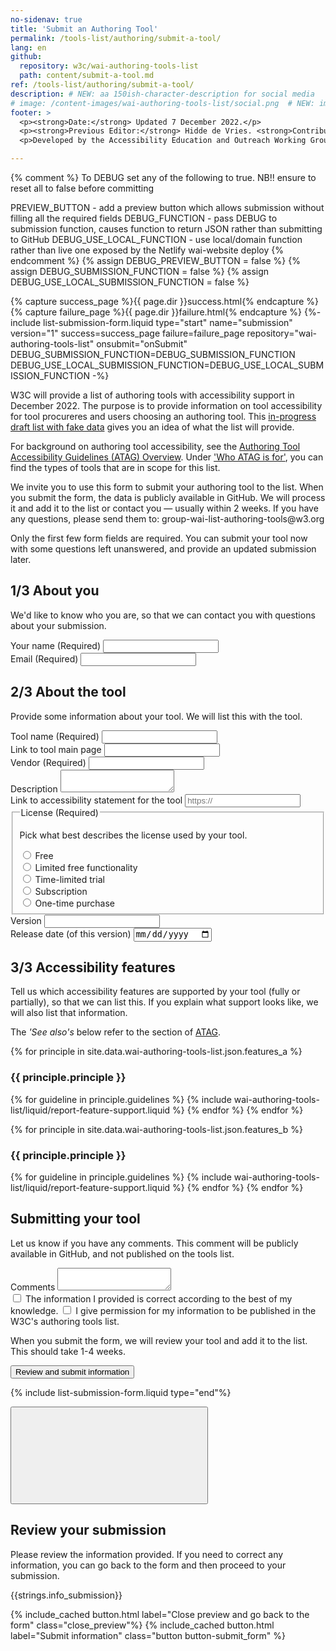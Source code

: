 ```yaml
---
no-sidenav: true
title: 'Submit an Authoring Tool'
permalink: /tools-list/authoring/submit-a-tool/
lang: en
github:
  repository: w3c/wai-authoring-tools-list
  path: content/submit-a-tool.md
ref: /tools-list/authoring/submit-a-tool/
description: # NEW: aa 150ish-character-description for social media   # translate the description
# image: /content-images/wai-authoring-tools-list/social.png  # NEW: image for social media (leave commented out if we don't have a specific one for this resource)
footer: >
  <p><strong>Date:</strong> Updated 7 December 2022.</p>
  <p><strong>Previous Editor:</strong> Hidde de Vries. <strong>Contributors:</strong> Steve Lee, Shawn Lawton Henry, Kevin White, and <a href="https://www.w3.org/groups/wg/eowg/participants">EOWG Participants</a>.</p>
  <p>Developed by the Accessibility Education and Outreach Working Group (<a href="https://www.w3.org/groups/wg/eowg">EOWG</a>). Developed as part of the <a href="https://www.w3.org/WAI/about/projects/wai-guide/">WAI-Guide project</a>, co-funded by the European Commission.</p>

---
```


<!-- markdownlint-disable no-inline-html -->

{% comment %}
To DEBUG set any of the following to true.
NB!! ensure to reset all to false before committing

PREVIEW_BUTTON - add a preview button which allows submission without filling all the required fields
DEBUG_FUNCTION - pass DEBUG to submission function, causes function to return JSON rather than submitting to GitHub
DEBUG_USE_LOCAL_FUNCTION - use local/domain function rather than live one exposed by the Netlify wai-website deploy
{% endcomment %}
{% assign DEBUG_PREVIEW_BUTTON = false %}
{% assign DEBUG_SUBMISSION_FUNCTION = false %}
{% assign DEBUG_USE_LOCAL_SUBMISSION_FUNCTION = false %}

<div style="grid-column: 4 / span 4">

<style>
{% include wai-authoring-tools-list/css/styles.css %}
main > header { grid-column: 4 / span 4; }
</style>

<!-- <a href="../">Back to List of Authoring tools</a> -->

<script>
  // TODO this may not be the best place for the handler
function onSubmit(e) {
  e.preventDefault();
  getPreviewSubmission();
}
</script>

{% capture success_page %}{{ page.dir }}success.html{% endcapture %}
{% capture failure_page %}{{ page.dir }}failure.html{% endcapture %}
{%- include list-submission-form.liquid type="start"
                                   name="submission"
                                   version="1"
                                   success=success_page
                                   failure=failure_page
                                   repository="wai-authoring-tools-list"
                                   onsubmit="onSubmit"
                                   DEBUG_SUBMISSION_FUNCTION=DEBUG_SUBMISSION_FUNCTION
                                   DEBUG_USE_LOCAL_SUBMISSION_FUNCTION=DEBUG_USE_LOCAL_SUBMISSION_FUNCTION -%}

  <p>W3C will provide a list of authoring tools with accessibility support in December 2022. The purpose is to provide information on tool accessibility for tool procureres and users choosing an authoring tool. This <a href="../">in-progress draft list with fake data</a> gives you an idea of what the list will provide.</p>
  <p>For background on authoring tool accessibility, see the <a href="https://www.w3.org/WAI/standards-guidelines/atag/">Authoring Tool Accessibility Guidelines (ATAG) Overview</a>. Under <a href="https://www.w3.org/WAI/standards-guidelines/atag/#who-atag-is-for">'Who ATAG is for'</a>, you can find the types of tools that are in scope for this list.</p>
  <p>We invite you to use this form to submit your authoring tool to the list. When you submit the form, the data is publicly available in GitHub. We will process it and add it to the list or contact you &mdash; usually within 2 weeks. If you have any questions, please send them to: group-wai-list-authoring-tools@w3.org</p>
  <p>Only the first few form fields are required. You can submit your tool now with some questions left unanswered, and provide an updated submission later.</p>  

  <h2 id="about-you"><span>1/3</span> About you</h2>
  <p>We'd like to know who you are, so that we can contact you with questions about your submission.</p>

  <div class="field">
    <label for="submitter-name">Your name <span>(Required)</span></label>
    <input type="text" id="submitter-name" name="submitter-name" required>
  </div>
  <div class="field">
    <label for="submitter-email">Email <span>(Required)</span></label>
    <input type="email" id="submitter-email" name="submitter-email" required>
  </div>

  <h2 id="the-tool"><span>2/3</span> About the tool</h2>
  <p>Provide some information about your tool. We will list this with the tool.</p>

  <div class="field">
    <label for="tool-name">Tool name <span>(Required)</span></label>
    <input type="text" id="tool-name" name="tool-name" required>
  </div>
  <div class="field">
    <label for="tool-link">Link to tool main page</label>
    <input type="text" id="tool-link" name="tool-link" required>
  </div>
  <div class="field">
    <label for="tool-vendor">Vendor <span>(Required)</span></label>
    <input type="text" id="tool-vendor" name="tool-vendor" required>
  </div>
  <div class="field">
    <label for="tool-description">Description</label>
    <textarea id="tool-description" name="tool-description"></textarea>
  </div>
  <div class="field">
    <label for="tool-statement">Link to accessibility statement for the tool</label>
    <input type="text" id="tool-statement" name="tool-statement" placeholder="https://">
  </div>
  <fieldset class="field fieldset_radio">
    <legend>License <span>(Required)</span></legend>
    <p>Pick what best describes the license used by your tool.</p>
    <div class="radio-field">
      <input id="tool-license-free" type="radio" name="tool-license" value="free" required>
      <label for="tool-license-free">Free</label>
    </div>
    <div class="radio-field">
      <input id="tool-license-limited-free" type="radio" name="tool-license" value="limited-free">
      <label for="tool-license-limited-free">Limited free functionality</label>
    </div>
    <div class="radio-field">
      <input id="tool-license-free-trial" type="radio" name="tool-license" value="free-trial">
      <label for="tool-license-free-trial">Time-limited trial</label>
    </div>
    <div class="radio-field">
      <input id="tool-license-subscription" type="radio" name="tool-license" value="subscription">
      <label for="tool-license-subscription">Subscription</label>
    </div>
    <div class="radio-field">
      <input id="tool-license-purchase" type="radio" name="tool-license" value="purchase">
      <label for="tool-license-purchase">One-time purchase</label>
    </div>
  </fieldset>
  <div class="field">
    <label for="tool-version">Version</label>
    <input type="text" id="tool-version" name="tool-version">
  </div>
  <div class="field">
    <label for="tool-release-date">Release date (of this version)</label>
    <input type="date" id="tool-release-date" name="tool-release-date">
  </div>

  <h2 id="accessibility-features"><span>3/3</span> Accessibility features</h2>
  <p>Tell us which accessibility features are supported by your tool (fully or partially), so that we can list this. If you explain what support looks like, we will also list that information.</p>
  <p>The <em>'See also's</em> below refer to the section of <a href="https://www.w3.org/TR/ATAG20/">ATAG</a>.</p>

  <div class="field">

{% for principle in site.data.wai-authoring-tools-list.json.features_a %}

  <h3>{{ principle.principle }}</h3>
  {% for guideline in principle.guidelines %}
  {% include wai-authoring-tools-list/liquid/report-feature-support.liquid %}
  {% endfor %}
  {% endfor %}

{% for principle in site.data.wai-authoring-tools-list.json.features_b %}

  <h3>{{ principle.principle }}</h3>
  {% for guideline in principle.guidelines %}
  {% include wai-authoring-tools-list/liquid/report-feature-support.liquid %}
  {% endfor %}
  {% endfor %}

  </div>

  <h2>Submitting your tool</h2>
  <p>Let us know if you have any comments. This comment will be publicly available in GitHub, and not published on the tools list.</p>
  <div class="field">
    <label for="comments">Comments</label>
    <textarea id="comments" name="comments"></textarea>
  </div>

  <div class="field">
    <label><input type="checkbox" required> The information I provided is correct according to the best of my knowledge.</label>
    <label><input type="checkbox" required> I give permission for my information to be published in the W3C's authoring tools list.</label>
  </div>
  <p>When you submit the form, we will review your tool and add it to the list. This should take 1-4 weeks.</p>

  <div class="field">
    <button type="submit">Review and submit information</button>
  </div>

{% include list-submission-form.liquid type="end"%}

<script>
{% include wai-authoring-tools-list/js/preview.js %}
{% include wai-authoring-tools-list/js/tools.js %}

{% if DEBUG_PREVIEW_BUTTON %}
(function(){
  const button = document.createElement('button')
  button.innerText = 'Show Preview'
  button.addEventListener('click', e => {
      getPreviewSubmission();
  })
  const form = document.querySelector('[name="submission"]');
  form.insertBefore(button, form.firstChild)
})();
{% endif %}
</script>

<div id="preview-submission-overlay" role="dialog" aria-modal="true" aria-labelledby="preview_title">
<div class="overlay-content">
  <button class="button button-close_preview icon" title="Close preview and go back to the form"><span><svg focusable="false" aria-hidden="true" class="icon-ex-circle "><use xlink:href="/WAI/assets/images/icons.svg#icon-ex-circle"></use></svg> </span></button>
  <h2 id="preview_title">Review your submission</h2>
  <p>Please review the information provided. If you need to correct any information, you can go back to the form and then proceed to your submission.</p>
  <div class="details-preview box"></div>
  <p>{{strings.info_submission}}</p>
  {% include_cached button.html label="Close preview and go back to the form" class="close_preview"%}
  {% include_cached button.html label="Submit information" class="button button-submit_form" %}
</div>
</div>
